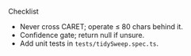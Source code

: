<!--══════════════════════════════════════════════════
  ╔══════════════════════════════════════════════════════╗
  ║  ░  H O W - T O  —  G R A M M A R   R U L E  ░░░░░░  ║
  ║                                                      ║
  ║                                                      ║
  ║                                                      ║
  ║                                                      ║
  ║           ╌╌  P L A C E H O L D E R  ╌╌              ║
  ║                                                      ║
  ║                                                      ║
  ║                                                      ║
  ║                                                      ║
  ╚══════════════════════════════════════════════════════╝
    • WHAT ▸ Add a safe grammar tidy rule
    • WHY  ▸ Improve fluency without changing voice
    • HOW  ▸ Implement in `engines/tidySweep.ts`
-->

Checklist
- Never cross CARET; operate ≤ 80 chars behind it.
- Confidence gate; return null if unsure.
- Add unit tests in `tests/tidySweep.spec.ts`.


